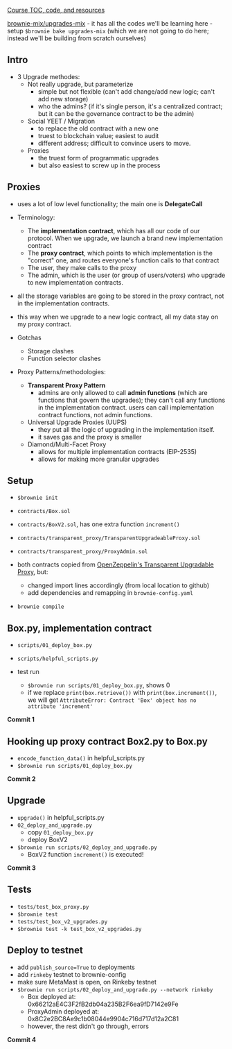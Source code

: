 [Course TOC, code, and resources](https://github.com/smartcontractkit/full-blockchain-solidity-course-py/blob/main/README.md#lesson-12-upgrades)

[brownie-mix/upgrades-mix](https://github.com/brownie-mix/upgrades-mix) - it has all the codes we'll be learning here - setup `$brownie bake upgrades-mix` (which we are not going to do here; instead we'll be building from scratch ourselves)

## Intro

- 3 Upgrade methodes:
  - Not really upgrade, but parameterize
    - simple but not flexible (can't add change/add new logic; can't add new storage)
    - who the admins? (if it's single person, it's a centralized contract; but it can be the governance contract to be the admin)
  - Social YEET / Migration
    - to replace the old contract with a new one
    - truest to blockchain value; easiest to audit
    - different address; difficult to convince users to move.
  - Proxies
    - the truest form of programmatic upgrades
    - but also easiest to screw up in the process

## Proxies

- uses a lot of low level functionality; the main one is **DelegateCall**

- Terminology:

  - The **implementation contract**, which has all our code of our protocol. When we upgrade, we launch a brand new implementation contract
  - The **proxy contract**, which points to which implementation is the "correct" one, and routes everyone's function calls to that contract
  - The user, they make calls to the proxy
  - The admin, which is the user (or group of users/voters) who upgrade to new implementation contracts.

- all the storage variables are going to be stored in the proxy contract, not in the implementation contracts.
- this way when we upgrade to a new logic contract, all my data stay on my proxy contract.

- Gotchas

  - Storage clashes
  - Function selector clashes

- Proxy Patterns/methodologies:
  - **Transparent Proxy Pattern**
    - admins are only allowed to call **admin functions** (which are functions that govern the upgrades); they can't call any functions in the implementation contract.
      users can call implementation contract functions, not admin functions.
  - Universal Upgrade Proxies (UUPS)
    - they put all the logic of upgrading in the implementation itself.
    - it saves gas and the proxy is smaller
  - Diamond/Multi-Facet Proxy
    - allows for multiple implementation contracts (EIP-2535)
    - allows for making more granular upgrades

## Setup

- `$brownie init`

- `contracts/Box.sol`
- `contracts/BoxV2.sol`, has one extra function `increment()`

- `contracts/transparent_proxy/TransparentUpgradeableProxy.sol`
- `contracts/transparent_proxy/ProxyAdmin.sol`
- both contracts copied from [OpenZeppelin's Transparent Upgradable Proxy](https://github.com/OpenZeppelin/openzeppelin-contracts/blob/master/contracts/proxy/transparent/TransparentUpgradeableProxy.sol), but:

  - changed import lines accordingly (from local location to github)
  - add dependencies and remapping in `brownie-config.yaml`

- `brownie compile`

## Box.py, implementation contract

- `scripts/01_deploy_box.py`
- `scripts/helpful_scripts.py`

- test run
  - `$brownie run scripts/01_deploy_box.py`, shows 0
  - if we replace `print(box.retrieve())` with `print(box.increment())`, we will get `AttributeError: Contract 'Box' object has no attribute 'increment'`

**Commit 1**

## Hooking up proxy contract Box2.py to Box.py

- `encode_function_data()` in helpful_scripts.py
- `$brownie run scripts/01_deploy_box.py`

**Commit 2**

## Upgrade

- `upgrade()` in helpful_scripts.py
- `02_deploy_and_upgrade.py`
  - copy `01_deploy_box.py`
  - deploy BoxV2
- `$brownie run scripts/02_deploy_and_upgrade.py`
  - BoxV2 function `increment()` is executed!

**Commit 3**

## Tests

- `tests/test_box_proxy.py`
- `$brownie test`
- `tests/test_box_v2_upgrades.py`
- `$brownie test -k test_box_v2_upgrades.py`

## Deploy to testnet

- add `publish_source=True` to deployments
- add `rinkeby` testnet to brownie-config
- make sure MetaMast is open, on Rinkeby testnet
- `$brownie run scripts/02_deploy_and_upgrade.py --network rinkeby`
  - Box deployed at: 0x66212aE4C3F2fB2db04a235B2F6ea9fD7142e9Fe
  - ProxyAdmin deployed at: 0x8C2e2BC8Ae9c1b08044e9904c716d717d12a2C81
  - however, the rest didn't go through, errors

**Commit 4**
